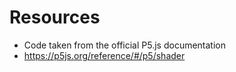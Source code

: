 # Resources

- Code taken from the official P5.js documentation
- https://p5js.org/reference/#/p5/shader
